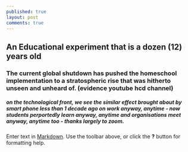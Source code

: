 ```yaml
---
published: true
layout: post
comments: true
---
```

## An Educational experiment that is a dozen (12) years old

### The current global shutdown has pushed the homeschool implementation to a stratospheric rise that was hitherto unseen and unheard of. (evidence youtube hcd channel)

##### on the technological front, we see the similar effect brought about by smart phone less than 1 decade ago on work anyway, anytime - now students perportedly learn anyway, anytime and organisations meet anyway, anytime too - thanks largely to zoom.  


Enter text in [Markdown](http://daringfireball.net/projects/markdown/). Use the toolbar above, or click the **?** button for formatting help.
